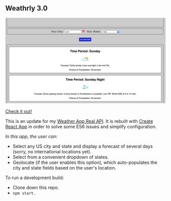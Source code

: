 ## Weathrly 3.0

![Screenshot](public/screenshot-1.png)

[Check it out!](https://gness1804.github.io/weather-app-redone/)

This is an update for my [Weather App Real API](https://github.com/gness1804/weather-app-real-api). It is rebuilt with [Create React App](https://github.com/facebookincubator/create-react-app) in order to solve some ES6 issues and simplify configuration.

*In this app, the user can:*

* Select any US city and state and display a forecast of several days (sorry, no international locations yet).
* Select from a convenient dropdown of states.
* Geolocate (if the user enables this option), which auto-populates the city and state fields based on the user's location.

To run a development build:

* Clone down this repo.
* `npm start.`
